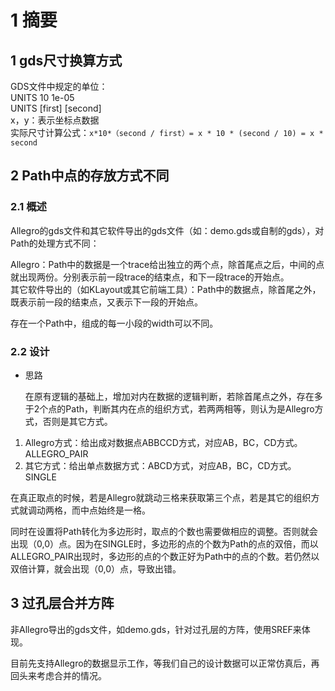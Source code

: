 # 1 摘要 #
## 1 gds尺寸换算方式 

GDS文件中规定的单位：  
UNITS 10 1e-05     
UNITS [first] [second]     
x，y：表示坐标点数据  
实际尺寸计算公式：`x*10*（second / first）= x * 10 * (second / 10) = x * second`  

## 2 Path中点的存放方式不同

### 2.1 概述 ###
Allegro的gds文件和其它软件导出的gds文件（如：demo.gds或自制的gds），对Path的处理方式不同：

Allegro：Path中的数据是一个trace给出独立的两个点，除首尾点之后，中间的点就出现两份。分别表示前一段trace的结束点，和下一段trace的开始点。  
其它软件导出的（如KLayout或其它前端工具）：Path中的数据点，除首尾之外，既表示前一段的结束点，又表示下一段的开始点。

存在一个Path中，组成的每一小段的width可以不同。

### 2.2 设计 ###

- 思路
   
  在原有逻辑的基础上，增加对内在数据的逻辑判断，若除首尾点之外，存在多于2个点的Path，判断其内在点的组织方式，若两两相等，则认为是Allegro方式，否则是其它方式。

1. Allegro方式：给出成对数据点ABBCCD方式，对应AB，BC，CD方式。ALLEGRO_PAIR
2. 其它方式：给出单点数据方式：ABCD方式，对应AB，BC，CD方式。  SINGLE

 
在真正取点的时候，若是Allegro就跳动三格来获取第三个点，若是其它的组织方式就调动两格，而中点始终是一格。

同时在设置将Path转化为多边形时，取点的个数也需要做相应的调整。否则就会出现（0,0）点。因为在SINGLE时，多边形的点的个数为Path的点的双倍，而以ALLEGRO_PAIR出现时，多边形的点的个数正好为Path中的点的个数。若仍然以双倍计算，就会出现（0,0）点，导致出错。

## 3 过孔层合并方阵

非Allegro导出的gds文件，如demo.gds，针对过孔层的方阵，使用SREF来体现。

目前先支持Allegro的数据显示工作，等我们自己的设计数据可以正常仿真后，再回头来考虑合并的情况。


